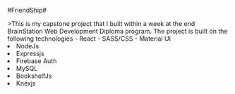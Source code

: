 #FriendShip#
<div>
>This is my capstone project that I built within a week at the end BrainStation Web Development Diploma program.
The project is built on the following technologies
- React
- SASS/CSS
- Material UI
<li>NodeJs</li>
<li>Expressjs</li>
<li>Firebase Auth</li>
<li>MySQL</li>
<li>BookshelfJs</li>
<li>Knexjs</li>
</ul>
</div>


